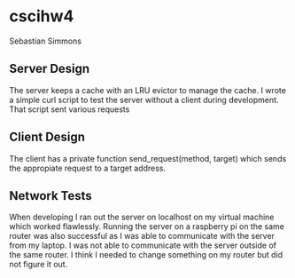 # cscihw4

Sebastian Simmons

## Server Design

The server keeps a cache with an LRU evictor to manage the cache. I wrote a simple curl script to test the server without a client during development. That script sent various requests

## Client Design

The client has a private function send_request(method, target) which sends the appropiate request to a target address. 

## Network Tests

When developing I ran out the server on localhost on my virtual machine which worked flawlessly. Running the server on a raspberry pi on the same router was also successful as I was able to communicate with the server from my laptop. I was not able to communicate with the server outside of the same router. I think I needed to change something on my router but did not figure it out. 
